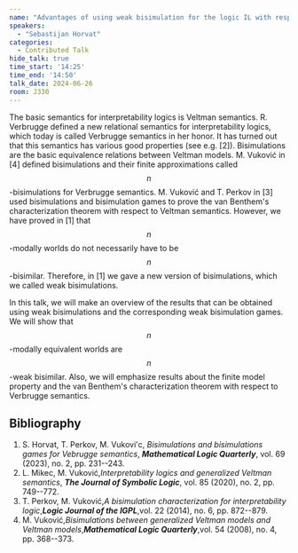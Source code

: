```yaml
---
name: "Advantages of using weak bisimulation for the logic IL with respect to Verbrugge semantics"
speakers:
  - "Sebastijan Horvat"
categories:
  - Contributed Talk
hide_talk: true
time_start: '14:25'
time_end: '14:50'
talk_date: 2024-06-26
room: J330
---
```






The basic semantics for interpretability logics is Veltman semantics.
R. Verbrugge defined a new relational semantics for interpretability logics, which today is called Verbrugge semantics in her honor.
It has turned out that this semantics has various good properties
(see e.g. [2]).
Bisimulations are the basic equivalence relations between Veltman models.
M. Vuković in [4] defined bisimulations and their finite approximations called $$n$$-bisimulations for Verbrugge semantics.
M. Vuković and T. Perkov in [3] used bisimulations and bisimulation games
to prove the van Benthem's characterization theorem with respect to Veltman semantics.
However, we have proved in [1] that $$n$$-modally worlds do not necessarily have to be $$n$$-bisimilar. 
Therefore, in [1] we gave a new version of bisimulations, which we called weak bisimulations.

In this talk, we will make an overview of the results that can be obtained using weak bisimulations and the corresponding weak bisimulation games.
We will show that $$n$$-modally equivalent worlds are $$n$$-weak bisimilar.
Also, we will emphasize results about the finite model property and the van Benthem's characterization theorem with respect to Verbrugge semantics.

## Bibliography

1. S. Horvat, T. Perkov, M. Vukovi'c, _Bisimulations and bisimulations games for Vebrugge semantics_, _**Mathematical Logic Quarterly**_, vol. 69 (2023), no. 2, pp. 231--243. 
2. L. Mikec, M. Vuković,_Interpretability logics and generalized Veltman semantics_, _**The Journal of Symbolic Logic**_, vol. 85 (2020), no. 2, pp. 749--772.
3. T. Perkov, M. Vuković,_A bisimulation characterization for interpretability logic_,_**Logic Journal of the IGPL**_,vol. 22 (2014), no. 6, pp. 872--879.
4. M. Vuković,_Bisimulations between generalized Veltman models and Veltman models_,_**Mathematical Logic Quarterly**_,vol. 54 (2008), no. 4, pp. 368--373.






